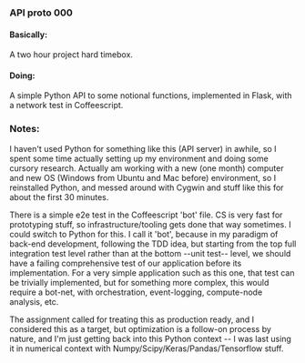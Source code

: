 ###  API proto 000

#### Basically:
A two hour project hard timebox.

#### Doing:
A simple Python API to some notional functions, implemented in Flask, with a network test in Coffeescript.

### Notes:
I haven't used Python for something like this (API server) in awhile, so I spent some time actually setting up my environment and doing some cursory research.  Actually am working with a new (one month) computer and new OS (Windows from Ubuntu and Mac before) environment, so I reinstalled Python, and messed around with Cygwin and stuff like this for about the first 30 minutes.


There is a simple e2e test in the Coffeescript 'bot' file.  CS is very fast for prototyping stuff, so infrastructure/tooling gets done that way sometimes.  I could switch to Python for this.  I call it 'bot', because in my paradigm of back-end development, following the TDD idea, but starting from the top full integration test level rather than at the bottom --unit test-- level, we should have a failing comprehensive test of our application before its implementation.  For a very simple application such as this one, that test can be trivially implemented, but for something more complex, this would require a bot-net, with orchestration, event-logging, compute-node analysis, etc.


The assignment called for treating this as production ready, and I considered this as a target, but optimization is a follow-on process by nature, and I'm just getting back into this Python context  -- I was last using it in numerical context with Numpy/Scipy/Keras/Pandas/Tensorflow stuff.
